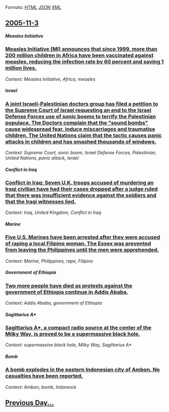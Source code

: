 
Formats: [HTML](2005/11/3/index.html)  [JSON](2005/11/3/index.json)  [XML](2005/11/3/index.xml)  

## [2005-11-3](/news/2005/11/3/index.md)

##### Measles Initiative
### [ Measles Initiative (MI) announces that since 1999, more than 200 million children in Africa have been vaccinated against measles, reducing the infection rate by 60 percent and saving 1 million lives. ](/news/2005/11/3/measles-initiative-mi-announces-that-since-1999-more-than-200-million-children-in-africa-have-been-vaccinated-against-measles-reducing.md)
_Context: Measles Initiative, Africa, measles_

##### Israel
### [ A joint Israeli-Palestinian doctors group has filed a petition to the Supreme Court of Israel requesting an end to the Israel Defense Forces use of sonic booms to terrify the Palestinian populace. The Doctors complain that the "sound bombs" cause widespread fear, induce miscarriages and traumatise children. The United Nations claim that the tactic causes panic attacks in children and has smashed thousands of windows. ](/news/2005/11/3/a-joint-israeli-palestinian-doctors-group-has-filed-a-petition-to-the-supreme-court-of-israel-requesting-an-end-to-the-israel-defense-force.md)
_Context: Supreme Court, sonic boom, Israel Defense Forces, Palestinian, United Nations, panic attack, Israel_

##### Conflict in Iraq
### [ Conflict in Iraq: Seven U.K. troops accused of murdering an Iraqi civilian have had their cases dropped after a judge ruled that there was insufficient evidence against the soldiers and that the Iraqi witnesses lied. ](/news/2005/11/3/conflict-in-iraq-seven-u-k-troops-accused-of-murdering-an-iraqi-civilian-have-had-their-cases-dropped-after-a-judge-ruled-that-there-was.md)
_Context: Iraq, United Kingdom, Conflict in Iraq_

##### Marine
### [ Five U.S. Marines have been arrested after they were accused of raping a local Filipino woman. The Essex was prevented from leaving the Philippines until the men were apprehended. ](/news/2005/11/3/five-u-s-marines-have-been-arrested-after-they-were-accused-of-raping-a-local-filipino-woman-the-essex-was-prevented-from-leaving-the-phi.md)
_Context: Marine, Philippines, rape, Filipino_

##### Government of Ethiopia
### [ Two more people have died as protests against the government of Ethiopia continue in Addis Ababa. ](/news/2005/11/3/two-more-people-have-died-as-protests-against-the-government-of-ethiopia-continue-in-addis-ababa.md)
_Context: Addis Ababa, government of Ethiopia_

##### Sagittarius A*
### [ Sagittarius A*, a compact radio source at the center of the Milky Way, is proved to be a supermassive black hole. ](/news/2005/11/3/sagittarius-a-a-compact-radio-source-at-the-center-of-the-milky-way-is-proved-to-be-a-supermassive-black-hole.md)
_Context: supermassive black hole, Milky Way, Sagittarius A*_

##### Bomb
### [ A bomb explodes in the eastern Indonesian city of Ambon. No casualties have been reported. ](/news/2005/11/3/a-bomb-explodes-in-the-eastern-indonesian-city-of-ambon-no-casualties-have-been-reported.md)
_Context: Ambon, bomb, Indonesia_

## [Previous Day...](/news/2005/11/2/index.md)

